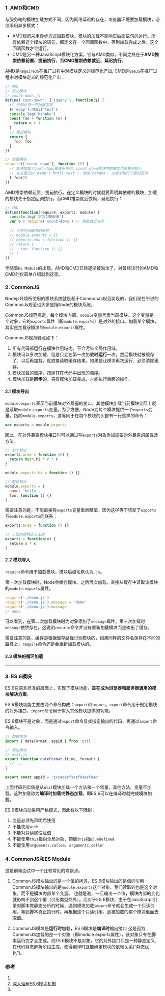 ### 1. AMD和CMD
与服务端的模块加载方式不同，因为网络延迟的存在，浏览器环境要加载模块，必须采用异步模式：
- AMD规范采用异步方式加载模块，模块的加载不影响它后面语句的运行。所有依赖这个模块的语句，都定义在一个回调函数中，等到加载完成之后，这个回调函数才会运行。
- CMD是另一种JavaScript模块化方案，它与AMD类似，不同之处在于**AMD推崇依赖前置、提前执行**，而**CMD推崇依赖就近、延迟执行**。

AMD是`RequireJS`在推广过程中对模块定义的规范化产出, CMD是`SeaJS`在推广过程中对模块定义的规范化产出：
```js
// AMD
// 定义模块
// count-down.js
define('coun-down', ['jquery'], function($) { 
  // 依赖必须一开始就写好
  $('#app').html('test')
  console.log('hahaha')
  const foo = function (n) {
    return n + 1
  }
  // 导出模块
  return {
    foo: foo
  }
})

// 加载模块
require(['count-down'], function (f) {
  // 即使加载了cout-down模块不使用，count-down模块内的脚本也会提前执行
  // 在这里先$('#app').html('test')，输出'hahaha'，之后才执行下面的回调
  f.foo(2)
})
```

AMD推崇依赖前置，提前执行。在定义模块的时候就要声明其依赖的模块，加载的模块先于指定回调执行。而CMD推崇就近依赖，延迟执行：
```js
// CMD 
define(function(require, exports, module) {
  console.log('定义CMD模块')
  var b = require('count-down') // 依赖就近书写
  
  // 几种导出模块的形式
  // module.exports = {}
  // exports.foo = function () {}
  // return {
  //   foo: function () {}
  // }
})
```

伴随着`ES Module`的出现，AMD和CMD已经逐渐被淘汰了，对曾经流行的AMD和CMD的仅简单介绍就到这里。

### 2. CommonJS
Nodejs环境所使用的模块系统就是基于CommonJs规范实现的，我们现在所说的CommonJs规范也大多是指Node的模块系统。

CommonJS规范规定，每个模块内部，`module`变量代表当前模块。这个变量是一个对象，它的`exports`属性（即`module.exports`）是对外的接口。加载某个模块，其实是加载该模块的`module.exports`属性。

CommonJS规范特点如下：
1. 所有代码都运行在模块作用域内，不会污染全局作用域。
2. 模块可以多次加载，但是只会在第一次加载时**运行**一次，然后模块就被缓存了，以后再加载，就直接读取缓存结果。如果要让模块再次运行，必须清除缓存。
3. 模块加载的顺序，按照其在代码中出现的顺序。
4. 模块加载是**同步**的，只有模块加载完成，才能执行后面的操作。

#### 2.1 模块导出
`module.exports`表示当前模块对外暴露的接口，其他模块加载当前模块实际上就是读取`module.exports`变量。为了方便，Node为每个模块提供一个`exports`变量，指向`module.exports`，这等同于在每个模块的头部有一行这样的命令：
```js
var exports = module.exports
```

因此，在对外暴露模块接口时可以通过写`exports`对象添加需要对外暴露的属性及方法：
```js
// 单个导出
exports.area = function (r) {
  return Math.PI * r * r
}

module.exports.hi = function () {}

// 整体导出
module.exports = {
  name: 'hello',
  foo: function () {}
}
```

需要注意的是，不能直接将`exports`变量重新赋值，因为这样等于切断了`exports`与`module.exports`的联系：
```js
exports.area = function () {}

// 下面的模块定义无效
exports = function(x) {
  return x * x
}
```

#### 2.2 模块导入
`require`命令用于加载模块，模块后缀名默认为`.js`。

第一次加载模块时，Node会缓存模块。之后再次加载，直接从缓存中读取该模块的`module.exports`属性。

```js
require('./demo.js')
require('./demo.js').message = 'demo'
require('./demo.js').message
// demo
```

可以看到，在第二次加载模块时为对象添加了`message`属性，第三次加载时`message`依然存在，这说明`requrie`命令并没有重新加载模块而是输出了缓存。

需要注意的是，缓存是根据缓存路径识别模块的，如果同样的文件名保存在不同的路径上，`require`命令还是会重新加载模块的。

#### 2.3 模块的循环加载

___
### 3. ES 6模块
ES 6在语言标准的层面上，实现了模块功能，**旨在成为浏览器和服务器通用的模块解决方案**。

ES 6模块功能主要由两个命令构成：`export`和`import`。`export`命令用于规定模块的对外接口，`import`命令用于输入其他模块提供的功能。

ES 6模块不是对象，而是通过`export`命令显式指定输出的代码，再通过`import`命令输入。

```js
// 加载模块
import { dateFormat, appId } from 'util';

// 导出模块
// util.js
export function dateFormat (time, format) {
  // ...
}

export const appId = 'zxcadasfsazfdsazfasd'
```

上面代码的实质是从`util`模块加载一个方法和一个常量，其他方法、变量不加载。这种加载称为**编译时加载**或**静态加载**，即ES 6可以在编译时就完成模块加载。

ES 6模块自动采用严格模式，因此有以下限制：
1. 变量必须先声明后使用
2. 不能使用`with`
3. 不能对只读属性赋值
4. 不能使用`this`指向全局对象，顶层`this`指向`undefined`
5. 不能使用`arguments.callee`、`arguments.caller`

### 4. CommonJS和ES Module
这是前端面试中一个比较常见的考察点。

1. CommonJS模块输出的是一个值的拷贝，ES 6模块输出的是值的引用
CommonJS模块输出的是`module.exports`这个对象，我们读取的也是这个对象，而不是模块内部某个变量。
也就是说，一旦输出一个值，模块内部的变化就影响不到这个值（引用类型除外）。而对于ES 6模块，由于在JavaScript引擎对脚本做静态分析的时候，遇到模块加载`import`命令就会生成一个只读引用，等到脚本真正执行时，再根据这个只读引用，到被加载的那个模块里面去取值。

2. CommonJS模块是**运行时**加载，ES 6模块是**编译时**输出接口
这是因为CommonJS加载的是一个对象（即module.exports属性），该对象只有在脚本运行完才会生成。而ES 6模块不是对象，它的对外接口只是一种静态定义，在代码静态解析阶段生成，使得编译时就能确定模块的依赖关系(“静态优化”)。

### 参考
1. [](https://juejin.im/post/5d5639c7e51d453b5c1218b4)
2. [深入理解ES 6模块机制](https://zhuanlan.zhihu.com/p/33843378?utm_medium=hao.caibaojian.com&utm_source=hao.caibaojian.com)
3. [](https://juejin.im/post/5badebedf265da0af609bdad)

